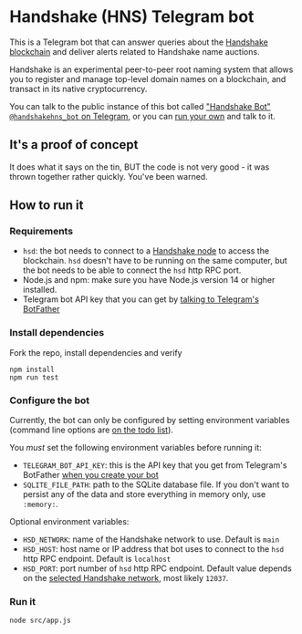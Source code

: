 # Handshake (HNS) Telegram bot

This is a Telegram bot that can answer queries about the [Handshake blockchain](https://handshake.org) and deliver alerts related to Handshake name auctions.

Handshake is an experimental peer-to-peer root naming system that allows you to register and manage top-level domain names on a blockchain, and transact in its native cryptocurrency.

You can talk to the public instance of this bot called ["Handshake Bot" `@handshakehns_bot` on Telegram](https://t.me/handshakehns_bot), or you can [run your own](https://core.telegram.org/bots#3-how-do-i-create-a-bot) and talk to it.

## It's a proof of concept

It does what it says on the tin, BUT the code is not very good - it was thrown together rather quickly. You've been warned.

## How to run it

### Requirements

- `hsd`: the bot needs to connect to a [Handshake node](https://github.com/https://github.com/handshake-org/hsd) to access the blockchain. `hsd` doesn't have to be running on the same computer, but the bot needs to be able to connect the `hsd` http RPC port.
- Node.js and npm: make sure you have Node.js version 14 or higher installed.
- Telegram bot API key that you can get by [talking to Telegram's BotFather](https://core.telegram.org/bots#3-how-do-i-create-a-bot)
 
### Install dependencies

Fork the repo, install dependencies and verify

```
npm install 
npm run test
```

### Configure the bot

Currently, the bot can only be configured by setting environment variables (command line options are [on the todo list](#10)).

You *must* set the following environment variables before running it:
- `TELEGRAM_BOT_API_KEY`: this is the API key that you get from Telegram's BotFather [when you create your bot](https://core.telegram.org/bots#3-how-do-i-create-a-bot)
- `SQLITE_FILE_PATH`: path to the SQLite database file. If you don't want to persist any of the data and store everything in memory only, use `:memory:`.

Optional environment variables:
- `HSD_NETWORK`: name of the Handshake network to use. Default is `main`
- `HSD_HOST`: host name or IP address that bot uses to connect to the `hsd` http RPC endpoint. Default is `localhost`
- `HSD_PORT`: port number of `hsd` http RPC endpoint. Default value depends on the [selected Handshake network](https://hsd-dev.org/guides/config.html), most likely `12037`.

### Run it

```
node src/app.js
```